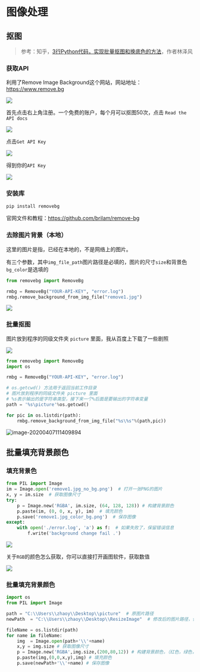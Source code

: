 # 图像处理

## 抠图

> 参考：知乎，[3行Python代码，实现批量抠图和换底色的方法](https://zhuanlan.zhihu.com/p/87520395)，作者林泽风

### 获取API

利用了Remove Image Background这个网站，网站地址：https://www.remove.bg

![](http://cdn.zhaojingyi0126.com/IMG/image-20200407095049999.png)

首先点击右上角注册。一个免费的账户，每个月可以抠图50次，点击 `Read the API docs`

![](http://cdn.zhaojingyi0126.com/IMG/image-20200407094419900.png)

点击`Get API Key`

![](http://cdn.zhaojingyi0126.com/IMG/image-20200407094616157.png)

得到你的`API Key`

![](http://cdn.zhaojingyi0126.com/IMG/image-20200407094755850.png)



### 安装库

```bash
pip install removebg
```

官网文件和教程：https://github.com/brilam/remove-bg

### 去除图片背景（本地）

这里的图片是指，已经在本地的，不是网络上的图片。

有三个参数，其中`img_file_path`图片路径是必填的，图片的尺寸`size`和背景色`bg_color`是选填的

```python
from removebg import RemoveBg

rmbg = RemoveBg("YOUR-API-KEY", "error.log")
rmbg.remove_background_from_img_file("remove1.jpg")
```

![](http://cdn.zhaojingyi0126.com/IMG/remove.jpg)

### 批量抠图

图片放到程序的同级文件夹 `picture` 里面，我从百度上下载了一些剧照

![](http://cdn.zhaojingyi0126.com/IMG/image-20200407111428629.png)

```python
from removebg import RemoveBg
import os

rmbg = RemoveBg("YOUR-API-KEY", "error.log")

# os.getcwd() 方法用于返回当前工作目录
# 图片放到程序的同级文件夹 picture 里面
# %s表示输出的是字符串类型，接下来一个%后面是要输出的字符串变量
path = '%s\picture'%os.getcwd() 

for pic in os.listdir(path):
	rmbg.remove_background_from_img_file("%s\%s"%(path,pic))
```

![image-20200407111409894](http://cdn.zhaojingyi0126.com/IMG/image-20200407111409894.png)

## 批量填充背景颜色

### 填充背景色

```python
from PIL import Image
im = Image.open('remove1.jpg_no_bg.png')  # 打开一张PNG的图片
x, y = im.size  # 获取图像尺寸
try:    
    p = Image.new('RGBA', im.size, (64, 128, 128)) # 构建背景颜色
    p.paste(im, (0, 0, x, y), im)  # 填充颜色
    p.save('remove1.jpg_color_bg.png')  # 保存图像
except:
    with open('./error.log', 'a') as f:  # 如果失败了，保留错误信息
        f.write('background change fail .')        
```

![](http://cdn.zhaojingyi0126.com/IMG/remove1.jpg_color_bg.png)

关于`RGB`的颜色怎么获取，你可以直接打开画图软件，获取数值

![](http://cdn.zhaojingyi0126.com/IMG/image-20200407110241205.png)

### 批量填充背景颜色

```python
import os
from PIL import Image

path = "C:\\Users\\zhaoy\\Desktop\\picture"  # 原图片路径
newPath  = "C:\\Users\\zhaoy\\Desktop\\ResizeImage"  # 修改后的图片路径，你需要提前建好文件夹

fileName = os.listdir(path)
for name in fileName:
    img  = Image.open(path+'\\'+name) 
    x,y = img.size # 获取图像尺寸
    p = Image.new('RGBA',img.size,(200,80,12)) # 构建背景颜色，（红色，绿色，蓝色）颜色的数字代码，可以通过打开画图里获取RGBA的颜色代码
    p.paste(img,(0,0,x,y),img) # 填充颜色
    p.save(newPath+'\\'+name) # 保存图像    
```

